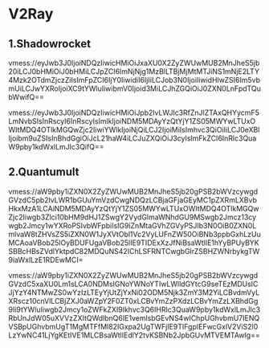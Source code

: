 # V2Ray
## 1.Shadowrocket

vmess://eyJwb3J0IjoiNDQzIiwicHMiOiJxaXU0X2ZyZWUwMUB2MnJheS5jb20iLCJ0bHMiOiJ0bHMiLCJpZCI6ImNjNjg1MzBlLTBjMjMtMTJiNS1mNjE2LTY4Mzk2OTdmZjczZiIsImFpZCI6IjY0IiwidiI6IjIiLCJob3N0IjoiIiwidHlwZSI6Im5vbmUiLCJwYXRoIjoiXC9tYWluIiwibmV0Ijoid3MiLCJhZGQiOiJ0ZXN0LnFpdTQubWwifQ==

vmess://eyJwb3J0IjoiNDQzIiwicHMiOiJpb2lvLWJlc3RfZnJlZTAxQHYycmF5LmNvbSIsInRscyI6InRscyIsImlkIjoiNDM5MDAyYzQtYjY1ZS05MWYwLTUxOWItMDQ4OTlkMGQwZjc2IiwiYWlkIjoiNjQiLCJ2IjoiMiIsImhvc3QiOiIiLCJ0eXBlIjoibm9uZSIsInBhdGgiOiJcL21haW4iLCJuZXQiOiJ3cyIsImFkZCI6InRlc3QuaW9pby1kdWxlLmJlc3QifQ==

## 2.Quantumult

vmess://aW9pby1iZXN0X2ZyZWUwMUB2MnJheS5jb20gPSB2bWVzcywgdGVzdC5pb2lvLWR1bGUuYmVzdCwgNDQzLCBjaGFjaGEyMC1pZXRmLXBvbHkxMzA1LCAiNDM5MDAyYzQtYjY1ZS05MWYwLTUxOWItMDQ4OTlkMGQwZjc2Iiwgb3Zlci10bHM9dHJ1ZSwgY2VydGlmaWNhdGU9MSwgb2Jmcz13cywgb2Jmcy1wYXRoPSIvbWFpbiIsIG9iZnMtaGVhZGVyPSJIb3N0OiB0ZXN0LmlvaW8tZHVsZS5iZXN0W1JyXVtObl1Vc2VyLUFnZW50OiBNb3ppbGxhLzUuMCAoaVBob25lOyBDUFUgaVBob25lIE9TIDExXzJfNiBsaWtlIE1hYyBPUyBYKSBBcHBsZVdlYktpdC82MDQuNS42IChLSFRNTCwgbGlrZSBHZWNrbykgTW9iaWxlLzE1RDEwMCI=

vmess://aW9pby1iZXN0X2ZyZWUwMUB2MnJheS5jb20gPSB2bWVzcywgdGVzdC5xaXU0Lm1sLCA0NDMsIGNoYWNoYTIwLWlldGYtcG9seTEzMDUsICJjYzY4NTMwZS0wYzIzLTEyYjUtZjYxNi02ODM5Njk3ZmY3M2YiLCBvdmVyLXRscz10cnVlLCBjZXJ0aWZpY2F0ZT0xLCBvYmZzPXdzLCBvYmZzLXBhdGg9Ii9tYWluIiwgb2Jmcy1oZWFkZXI9Ikhvc3Q6IHRlc3QuaW9pby1kdWxlLmJlc3RbUnJdW05uXVVzZXItQWdlbnQ6IE1vemlsbGEvNS4wIChpUGhvbmU7IENQVSBpUGhvbmUgT1MgMTFfMl82IGxpa2UgTWFjIE9TIFgpIEFwcGxlV2ViS2l0LzYwNC41LjYgKEtIVE1MLCBsaWtlIEdlY2tvKSBNb2JpbGUvMTVEMTAwIg==
